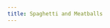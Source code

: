 ```yaml
---
title: Spaghetti and Meatballs
---
```


<!-- https://www.messyvegancook.com/italian-okara-meatless-meatballs/ -->
